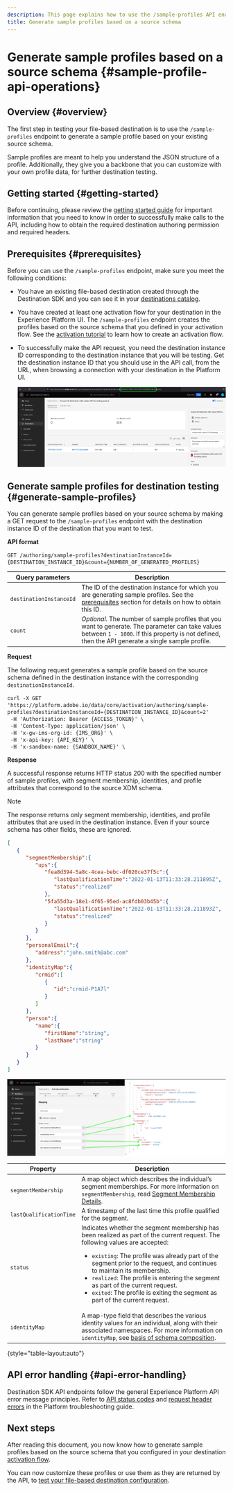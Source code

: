 ```yaml
---
description: This page explains how to use the /sample-profiles API endpoint from Destination SDK to generate sample profiles based on a source schema. You can use these sample profiles to test your file-based destination configuration.
title: Generate sample profiles based on a source schema
---
```


# Generate sample profiles based on a source schema {#sample-profile-api-operations}

## Overview {#overview}

The first step in testing your file-based destination is to use the `/sample-profiles` endpoint to generate a sample profile based on your existing source schema.

Sample profiles are meant to help you understand the JSON structure of a profile. Additionally, they give you a backbone that you can customize with your own profile data, for further destination testing.

## Getting started {#getting-started}

Before continuing, please review the [getting started guide](./getting-started.md) for important information that you need to know in order to successfully make calls to the API, including how to obtain the required destination authoring permission and required headers.

## Prerequisites {#prerequisites}

Before you can use the `/sample-profiles` endpoint, make sure you meet the following conditions:

* You have an existing file-based destination created through the Destination SDK and you can see it in your [destinations catalog](../ui/destinations-workspace.md).
* You have created at least one activation flow for your destination in the Experience Platform UI. The `/sample-profiles` endpoint creates the profiles based on the source schema that you defined in your activation flow. See the [activation tutorial](../ui/activate-batch-profile-destinations.md) to learn how to create an activation flow.
* To successfully make the API request, you need the destination instance ID corresponding to the destination instance that you will be testing. Get the destination instance ID that you should use in the API call, from the URL, when browsing a connection with your destination in the Platform UI.

   ![UI image showing how to get destination instance ID from the URL.](assets/get-destination-instance-id.png)

## Generate sample profiles for destination testing {#generate-sample-profiles}

You can generate sample profiles based on your source schema by making a GET request to the `/sample-profiles` endpoint with the destination instance ID of the destination that you want to test.

**API format**

```http
GET /authoring/sample-profiles?destinationInstanceId={DESTINATION_INSTANCE_ID}&count={NUMBER_OF_GENERATED_PROFILES}
```

| Query parameters | Description |
| -------- | ----------- |
| `destinationInstanceId` | The ID of the destination instance for which you are generating sample profiles. See the [prerequisites](#prerequisites) section for details on how to obtain this ID. |
| `count` | *Optional*. The number of sample profiles that you want to generate. The parameter can take values between `1 - 1000`. If this property is not defined, then the API generate a single sample profile. |

**Request**

The following request generates a sample profile based on the source schema defined in the destination instance with the corresponding `destinationInstanceId`.

```shell
curl -X GET 'https://platform.adobe.io/data/core/activation/authoring/sample-profiles?destinationInstanceId={DESTINATION_INSTANCE_ID}&count=2' 
 -H 'Authorization: Bearer {ACCESS_TOKEN}' \
 -H 'Content-Type: application/json' \
 -H 'x-gw-ims-org-id: {IMS_ORG}' \
 -H 'x-api-key: {API_KEY}' \
 -H 'x-sandbox-name: {SANDBOX_NAME}' \
```

**Response**

A successful response returns HTTP status 200 with the specified number of sample profiles, with segment membership, identities, and profile attributes that correspond to the source XDM schema.

>[!NOTE]
>
> The response returns only segment membership, identities, and profile attributes that are used in the destination instance. Even if your source schema has other fields, these are ignored.

```json
[
   {
      "segmentMembership":{
         "ups":{
            "fea8d394-5a8c-4cea-bebc-df020ce37f5c":{
               "lastQualificationTime":"2022-01-13T11:33:28.211895Z",
               "status":"realized"
            },
            "5fa55d3a-18e1-4f65-95ed-ac8fdb03b45b":{
               "lastQualificationTime":"2022-01-13T11:33:28.211893Z",
               "status":"realized"
            }
         }
      },
      "personalEmail":{
         "address":"john.smith@abc.com"
      },
      "identityMap":{
         "crmid":[
            {
               "id":"crmid-P1A7l"
            }
         ]
      },
      "person":{
         "name":{
            "firstName":"string",
            "lastName":"string"
         }
      }
   }
]
```

![Image showing the mapping from the UI to the fields from the API response.](assets/sample-api-response-mapping.png)

| Property | Description |
| -------- | ----------- |
| `segmentMembership` | A map object which describes the individual’s segment memberships. For more information on `segmentMembership`, read [Segment Membership Details](../../xdm/field-groups/profile/segmentation.md). |
| `lastQualificationTime` | A timestamp of the last time this profile qualified for the segment. |
| `status` | Indicates whether the segment membership has been realized as part of the current request. The following values are accepted: <ul><li>`existing`: The profile was already part of the segment prior to the request, and continues to maintain its membership.</li><li>`realized`: The profile is entering the segment as part of the current request.</li><li>`exited`: The profile is exiting the segment as part of the current request.</li></ul> |
| `identityMap` | A map-type field that describes the various identity values for an individual, along with their associated namespaces. For more information on `identityMap`, see [basis of schema composition](../../xdm/schema/composition.md#identityMap). |

{style="table-layout:auto"}

## API error handling {#api-error-handling}

Destination SDK API endpoints follow the general Experience Platform API error message principles. Refer to [API status codes](../../landing/troubleshooting.md#api-status-codes) and [request header errors](../../landing/troubleshooting.md#request-header-errors) in the Platform troubleshooting guide.

## Next steps

After reading this document, you now know how to generate sample profiles based on the source schema that you configured in your destination [activation flow](../ui/activate-batch-profile-destinations.md).

You can now customize these profiles or use them as they are returned by the API, to [test your file-based destination configuration](file-based-destination-testing-api.md).